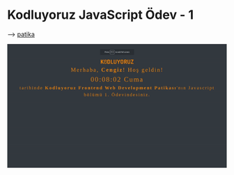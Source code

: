 # **Kodluyoruz JavaScript Ödev - 1**

--> [patika](https://academy.patika.dev/tr/courses/javascript/odev1)

![görsel](https://raw.githubusercontent.com/Kodluyoruz/taskforce/main/javascript/javascript-temel/odev1/figures/clock.gif)
